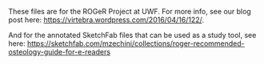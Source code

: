 These files are for the ROGeR Project at UWF.  For more info, see our blog post here: 
https://virtebra.wordpress.com/2016/04/16/122/.

And for the annotated SketchFab files that can be used as a study tool, see here: 
https://sketchfab.com/mzechini/collections/roger-recommended-osteology-guide-for-e-readers
